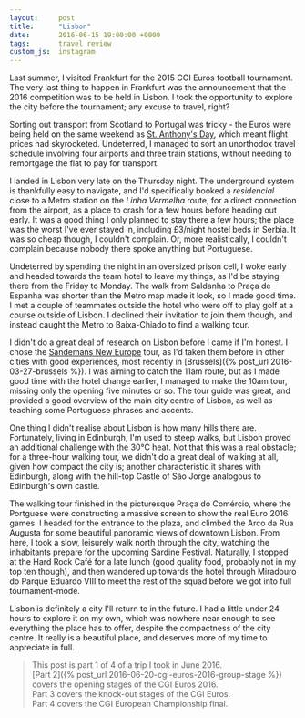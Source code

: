 ```yaml
---
layout:     post
title:      "Lisbon"
date:       2016-06-15 19:00:00 +0000
tags:       travel review
custom_js:  instagram
---
```


Last summer, I visited Frankfurt for the 2015 CGI Euros football tournament. The very last thing to happen in Frankfurt was the announcement that the 2016 competition was to be held in Lisbon. I took the opportunity to explore the city before the tournament; any excuse to travel, right?

<!-- Read More -->

Sorting out transport from Scotland to Portugal was tricky - the Euros were being held on the same weekend as [St. Anthony's Day][st-anthonys-festival], which meant flight prices had skyrocketed. Undeterred, I managed to sort an unorthodox travel schedule involving four airports and three train stations, without needing to remortgage the flat to pay for transport.

I landed in Lisbon very late on the Thursday night. The underground system is thankfully easy to navigate, and I'd specifically booked a *residencial* close to a Metro station on the *Linha Vermelha* route, for a direct connection from the airport, as a place to crash for a few hours before heading out early. It was a good thing I only planned to stay there a few hours; the place was the worst I've ever stayed in, including £3/night hostel beds in Serbia. It was so cheap though, I couldn't complain. Or, more realistically, I couldn't complain because nobody there spoke anything but Portuguese. 

Undeterred by spending the night in an oversized prison cell, I woke early and headed towards the team hotel to leave my things, as I'd be staying there from the Friday to Monday. The walk from Saldanha to Praça de Espanha was shorter than the Metro map made it look, so I made good time. I met a couple of teammates outside the hotel who were off to play golf at a course outside of Lisbon. I declined their invitation to join them though, and instead caught the Metro to Baixa-Chiado to find a walking tour.

I didn't do a great deal of research on Lisbon before I came if I'm honest. I chose the [Sandemans New Europe][sandemans-walking-tour] tour, as I'd taken them before in other cities with good experiences, most recently in [Brussels]({% post_url 2016-03-27-brussels %}). I was aiming to catch the 11am route, but as I made good time with the hotel change earlier, I managed to make the 10am tour, missing only the opening five minutes or so. The tour guide was great, and provided a good overview of the main city centre of Lisbon, as well as teaching some Portuguese phrases and accents.
<div class="instagram-container">
    <blockquote class="instagram-media" data-instgrm-captioned data-instgrm-version="6">
        <a href="https://www.instagram.com/p/BGeZLjBEF3d/" target="_blank"></a>
    </blockquote>
</div>

One thing I didn't realise about Lisbon is how many hills there are. Fortunately, living in Edinburgh, I'm used to steep walks, but Lisbon proved an additional challenge with the 30°C heat. Not that this was a real obstacle; for a three-hour walking tour, we didn't do a great deal of walking at all, given how compact the city is; another characteristic it shares with Edinburgh, along with the hill-top Castle of São Jorge analogous to Edinburgh's own castle.

The walking tour finished in the picturesque Praça do Comércio, where the Portguese were constructing a massive screen to show the real Euro 2016 games. I headed for the entrance to the plaza, and climbed the Arco da Rua Augusta for some beautiful panoramic views of downtown Lisbon. From here, I took a slow, leisurely walk north through the city, watching the inhabitants prepare for the upcoming Sardine Festival. Naturally, I stopped at the Hard Rock Café for a late lunch (good quality food, probably not in my top ten though), and then wandered up towards the hotel through Miradouro do Parque Eduardo VIII to meet the rest of the squad before we got into full tournament-mode. 

<div class="instagram-container">
    <blockquote class="instagram-media" data-instgrm-captioned data-instgrm-version="6">
        <a href="https://www.instagram.com/p/BGeXF1iEFy0/" target="_blank"></a>
    </blockquote>
</div>

Lisbon is definitely a city I'll return to in the future. I had a little under 24 hours to explore it on my own, which was nowhere near enough to see everything the place has to offer, despite the compactness of the city centre. It really is a beautiful place, and deserves more of my time to appreciate in full.

> This post is part 1 of 4 of a trip I took in June 2016.  
> [Part 2]({% post_url 2016-06-20-cgi-euros-2016-group-stage %}) covers the opening stages of the CGI Euros 2016.  
> Part 3 covers the knock-out stages of the CGI Euros.  
> Part 4 covers the CGI European Championship final.

[st-anthonys-festival]: http://www.slate.com/articles/news_and_politics/roads/2015/06/st_anthony_s_day_portugal_s_annual_booze_fuelled_sardine_blowout_is_a_one.html
[sandemans-walking-tour]: http://www.newlisbontours.com